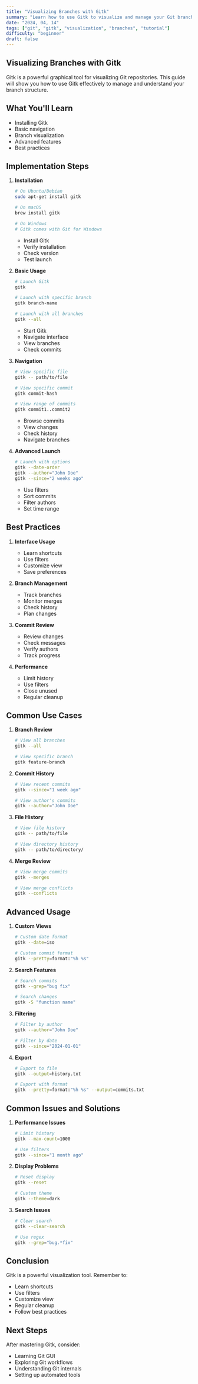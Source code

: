 ```yaml
---
title: "Visualizing Branches with Gitk"
summary: "Learn how to use Gitk to visualize and manage your Git branches"
date: "2024, 04, 14"
tags: ["git", "gitk", "visualization", "branches", "tutorial"]
difficulty: "beginner"
draft: false
---
```


## Visualizing Branches with Gitk

Gitk is a powerful graphical tool for visualizing Git repositories. This guide will show you how to use Gitk effectively to manage and understand your branch structure.

## What You'll Learn

- Installing Gitk
- Basic navigation
- Branch visualization
- Advanced features
- Best practices

## Implementation Steps

1. **Installation**

   ```bash
   # On Ubuntu/Debian
   sudo apt-get install gitk

   # On macOS
   brew install gitk

   # On Windows
   # Gitk comes with Git for Windows
   ```

   - Install Gitk
   - Verify installation
   - Check version
   - Test launch

2. **Basic Usage**

   ```bash
   # Launch Gitk
   gitk

   # Launch with specific branch
   gitk branch-name

   # Launch with all branches
   gitk --all
   ```

   - Start Gitk
   - Navigate interface
   - View branches
   - Check commits

3. **Navigation**

   ```bash
   # View specific file
   gitk -- path/to/file

   # View specific commit
   gitk commit-hash

   # View range of commits
   gitk commit1..commit2
   ```

   - Browse commits
   - View changes
   - Check history
   - Navigate branches

4. **Advanced Launch**

   ```bash
   # Launch with options
   gitk --date-order
   gitk --author="John Doe"
   gitk --since="2 weeks ago"
   ```

   - Use filters
   - Sort commits
   - Filter authors
   - Set time range

## Best Practices

1. **Interface Usage**

   - Learn shortcuts
   - Use filters
   - Customize view
   - Save preferences

2. **Branch Management**

   - Track branches
   - Monitor merges
   - Check history
   - Plan changes

3. **Commit Review**

   - Review changes
   - Check messages
   - Verify authors
   - Track progress

4. **Performance**

   - Limit history
   - Use filters
   - Close unused
   - Regular cleanup

## Common Use Cases

1. **Branch Review**

   ```bash
   # View all branches
   gitk --all

   # View specific branch
   gitk feature-branch
   ```

2. **Commit History**

   ```bash
   # View recent commits
   gitk --since="1 week ago"

   # View author's commits
   gitk --author="John Doe"
   ```

3. **File History**

   ```bash
   # View file history
   gitk -- path/to/file

   # View directory history
   gitk -- path/to/directory/
   ```

4. **Merge Review**

   ```bash
   # View merge commits
   gitk --merges

   # View merge conflicts
   gitk --conflicts
   ```

## Advanced Usage

1. **Custom Views**

   ```bash
   # Custom date format
   gitk --date=iso

   # Custom commit format
   gitk --pretty=format:"%h %s"
   ```

2. **Search Features**

   ```bash
   # Search commits
   gitk --grep="bug fix"

   # Search changes
   gitk -S "function name"
   ```

3. **Filtering**

   ```bash
   # Filter by author
   gitk --author="John Doe"

   # Filter by date
   gitk --since="2024-01-01"
   ```

4. **Export**

   ```bash
   # Export to file
   gitk --output=history.txt

   # Export with format
   gitk --pretty=format:"%h %s" --output=commits.txt
   ```

## Common Issues and Solutions

1. **Performance Issues**

   ```bash
   # Limit history
   gitk --max-count=1000

   # Use filters
   gitk --since="1 month ago"
   ```

2. **Display Problems**

   ```bash
   # Reset display
   gitk --reset

   # Custom theme
   gitk --theme=dark
   ```

3. **Search Issues**

   ```bash
   # Clear search
   gitk --clear-search

   # Use regex
   gitk --grep="bug.*fix"
   ```

## Conclusion

Gitk is a powerful visualization tool. Remember to:

- Learn shortcuts
- Use filters
- Customize view
- Regular cleanup
- Follow best practices

## Next Steps

After mastering Gitk, consider:

- Learning Git GUI
- Exploring Git workflows
- Understanding Git internals
- Setting up automated tools
